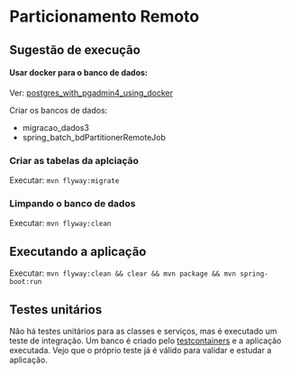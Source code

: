 # Particionamento Remoto

## Sugestão de execução

#### Usar docker para o banco de dados:

Ver: [postgres_with_pgadmin4_using_docker](https://github.com/danielso2007/postgres_with_pgadmin4_using_docker)


Criar os bancos de dados:

- migracao_dados3
- spring_batch_bdPartitionerRemoteJob

### Criar as tabelas da aplciação

Executar: `mvn flyway:migrate`

### Limpando o banco de dados

Executar: `mvn flyway:clean`

## Executando a aplicação

Executar: `mvn flyway:clean && clear && mvn package && mvn spring-boot:run`

## Testes unitários

Não há testes unitários para as classes e serviços, mas é executado um teste de integração. Um banco é criado pelo [testcontainers](https://testcontainers.com/) e a aplicação executada. Vejo que o próprio teste já é válido para validar e estudar a aplicação.
